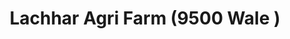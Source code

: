---
title: "Lachhar Agri Farm (9500 Wale )"
url: /jalandhar/lachhar-agri-farm-9500-wale/
shop: farm
---